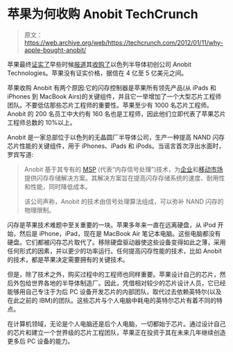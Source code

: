 # 苹果为何收购 Anobit TechCrunch

> 原文：<https://web.archive.org/web/https://techcrunch.com/2012/01/11/why-apple-bought-anobit/>

苹果最终[证实了](https://web.archive.org/web/20221006104613/http://www.businessweek.com/news/2012-01-11/apple-acquires-israel-based-flash-memory-part-maker-anobit.html)早些时候[报道](https://web.archive.org/web/20221006104613/https://beta.techcrunch.com/2011/12/20/apple-reportedly-finalizes-deal-with-flash-memory-company-anobit/)其[收购了](https://web.archive.org/web/20221006104613/https://beta.techcrunch.com/2011/12/13/apple-reportedly-buying-flash-memory-company-anobit-for-400-million-500-million/)以色列半导体初创公司 Anobit Technologies。苹果没有证实价格，据信在 4 亿至 5 亿美元之间。

苹果收购 Anobit 有两个原因:它的闪存控制器是苹果所有领先产品(从 iPads 和 iPhones 到 MacBook Airs)的关键组件，并且它一举增加了一个大型芯片工程师团队。不要低估那些芯片工程师的重要性。苹果至少有 1000 名芯片工程师。Anobit 的 200 名员工中大约有 160 名也是工程师，因此他们立即代表了苹果芯片工程师总数的 10%以上。

Anobit 是一家总部位于以色列的无晶圆厂半导体公司，生产一种提高 NAND 闪存芯片性能的关键组件，用于 iPhones、iPads 和 iPods。当谣言首次浮出水面时，罗宾写道:

> Anobit 基于其专有的 [MSP](https://web.archive.org/web/20221006104613/http://www.anobit.com/default.asp?PageID=3) (代表“内存信号处理”)技术，为[企业](https://web.archive.org/web/20221006104613/http://www.anobit.com/default.asp?PageID=26)和[移动市场](https://web.archive.org/web/20221006104613/http://www.anobit.com/default.asp?PageID=33)提供闪存存储解决方案。其解决方案旨在提高闪存存储系统的速度、耐用性和性能，同时降低成本。
> 
> 该公司声称，Anobit 的技术由信号处理算法组成，可以弥补 NAND 闪存的物理限制。

闪存是苹果技术难题中至关重要的一块。苹果多年来一直在远离硬盘，从 iPod 开始，然后是 iPhone，iPad，现在是 MacBook Air 笔记本电脑。这些电脑都没有硬盘。它们都被闪存芯片取代了。移除硬盘驱动器使这些设备变得如此之薄，采用任何形式的因素，并以更少的功率运行。任何提高闪存性能的技术，比如 Anobit 的技术，都是苹果决定需要拥有的关键技术。

但是，除了技术之外，购买过程中的工程师也同样重要。苹果设计自己的芯片，然后外包给世界各地的半导体制造厂。因此，凭借相对较少的芯片设计人员，它已经能够用自己专注于为后 PC 设备开发芯片的内部团队，取代过去依赖英特尔(以及在此之前的 IBM)的团队。这些芯片与个人电脑中耗电的英特尔芯片有着不同的特点。

在计算机领域，无论是个人电脑还是后个人电脑，一切都始于芯片。通过设计自己的芯片和建立一个世界级的芯片工程团队，苹果正在投资于其在未来几年继续创造更多后 PC 设备的能力。